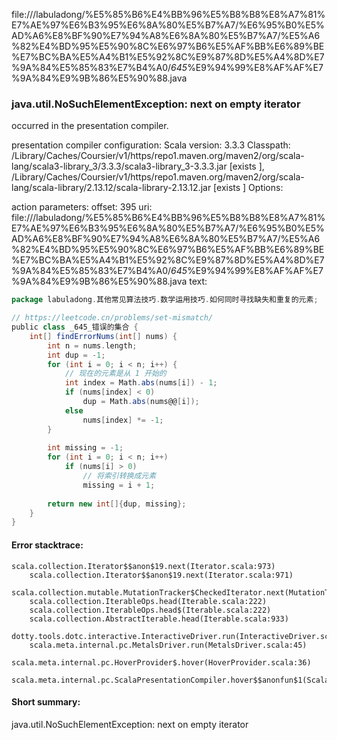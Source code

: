 file://<WORKSPACE>/labuladong/%E5%85%B6%E4%BB%96%E5%B8%B8%E8%A7%81%E7%AE%97%E6%B3%95%E6%8A%80%E5%B7%A7/%E6%95%B0%E5%AD%A6%E8%BF%90%E7%94%A8%E6%8A%80%E5%B7%A7/%E5%A6%82%E4%BD%95%E5%90%8C%E6%97%B6%E5%AF%BB%E6%89%BE%E7%BC%BA%E5%A4%B1%E5%92%8C%E9%87%8D%E5%A4%8D%E7%9A%84%E5%85%83%E7%B4%A0/_645_%E9%94%99%E8%AF%AF%E7%9A%84%E9%9B%86%E5%90%88.java
### java.util.NoSuchElementException: next on empty iterator

occurred in the presentation compiler.

presentation compiler configuration:
Scala version: 3.3.3
Classpath:
<HOME>/Library/Caches/Coursier/v1/https/repo1.maven.org/maven2/org/scala-lang/scala3-library_3/3.3.3/scala3-library_3-3.3.3.jar [exists ], <HOME>/Library/Caches/Coursier/v1/https/repo1.maven.org/maven2/org/scala-lang/scala-library/2.13.12/scala-library-2.13.12.jar [exists ]
Options:



action parameters:
offset: 395
uri: file://<WORKSPACE>/labuladong/%E5%85%B6%E4%BB%96%E5%B8%B8%E8%A7%81%E7%AE%97%E6%B3%95%E6%8A%80%E5%B7%A7/%E6%95%B0%E5%AD%A6%E8%BF%90%E7%94%A8%E6%8A%80%E5%B7%A7/%E5%A6%82%E4%BD%95%E5%90%8C%E6%97%B6%E5%AF%BB%E6%89%BE%E7%BC%BA%E5%A4%B1%E5%92%8C%E9%87%8D%E5%A4%8D%E7%9A%84%E5%85%83%E7%B4%A0/_645_%E9%94%99%E8%AF%AF%E7%9A%84%E9%9B%86%E5%90%88.java
text:
```scala
package labuladong.其他常见算法技巧.数学运用技巧.如何同时寻找缺失和重复的元素;

// https://leetcode.cn/problems/set-mismatch/
public class _645_错误的集合 {
    int[] findErrorNums(int[] nums) {
        int n = nums.length;
        int dup = -1;
        for (int i = 0; i < n; i++) {
            // 现在的元素是从 1 开始的
            int index = Math.abs(nums[i]) - 1;
            if (nums[index] < 0)
                dup = Math.abs(nums@@[i]);
            else
                nums[index] *= -1;
        }
    
        int missing = -1;
        for (int i = 0; i < n; i++)
            if (nums[i] > 0)
                // 将索引转换成元素
                missing = i + 1;
    
        return new int[]{dup, missing};
    }
}

```



#### Error stacktrace:

```
scala.collection.Iterator$$anon$19.next(Iterator.scala:973)
	scala.collection.Iterator$$anon$19.next(Iterator.scala:971)
	scala.collection.mutable.MutationTracker$CheckedIterator.next(MutationTracker.scala:76)
	scala.collection.IterableOps.head(Iterable.scala:222)
	scala.collection.IterableOps.head$(Iterable.scala:222)
	scala.collection.AbstractIterable.head(Iterable.scala:933)
	dotty.tools.dotc.interactive.InteractiveDriver.run(InteractiveDriver.scala:168)
	scala.meta.internal.pc.MetalsDriver.run(MetalsDriver.scala:45)
	scala.meta.internal.pc.HoverProvider$.hover(HoverProvider.scala:36)
	scala.meta.internal.pc.ScalaPresentationCompiler.hover$$anonfun$1(ScalaPresentationCompiler.scala:380)
```
#### Short summary: 

java.util.NoSuchElementException: next on empty iterator